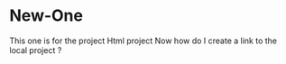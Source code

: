 # New-One
This one is for the project
Html project
Now how do I create a link to the local project
?
